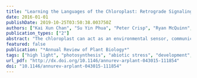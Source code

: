 ```yaml
---
title: "Learning the Languages of the Chloroplast: Retrograde Signaling and Beyond"
date: 2016-01-01
publishDate: 2019-10-25T03:50:38.003750Z
authors: ["Kai Xun Chan", "Su Yin Phua", "Peter Crisp", "Ryan McQuinn", "Barry J. Pogson"]
publication_types: ["2"]
abstract: "The chloroplast can act as an environmental sensor, communicating with the cell during biogenesis and operation to change the expression of thousands of proteins. This process, termed retrograde signaling, regulates expression in response to developmental cues and stresses that affect photosynthesis and yield. Recent advances have identified many signals and pathways—including carotenoid derivatives, isoprenes, phosphoadenosines, tetrapyrroles, and heme, together with reactive oxygen species and proteins—that build a communication network to regulate gene expression, RNA turnover, and splicing. However, retrograde signaling pathways have been viewed largely as a means of bilateral communication between organelles and nuclei, ignoring their potential to interact with hormone signaling and the cell as a whole to regulate plant form and function. Here, we discuss new findings on the processes by which organelle communication is initiated, transmitted, and perceived, not only to regulate chloroplastic processes but also to intersect with cellular signaling and alter physiological responses."
featured: false
publication: "*Annual Review of Plant Biology*"
tags: ["high light", "photosynthesis", "abiotic stress", "development", "plastid", "biogenesis"]
url_pdf: "http://dx.doi.org/10.1146/annurev-arplant-043015-111854"
doi: "10.1146/annurev-arplant-043015-111854"
---
```


